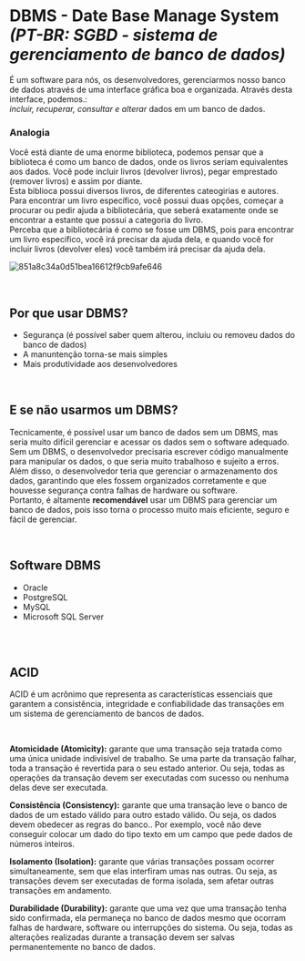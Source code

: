 # DBMS - Date Base Manage System </br> _(PT-BR: SGBD - sistema de gerenciamento de banco de dados)_

É um software para nós, os desenvolvedores, gerenciarmos nosso banco de dados através de uma interface gráfica boa e organizada. Através desta interface, podemos.: </br>
_incluir, recuperar, consultar e alterar_ dados em um banco de dados. </br>

### Analogia 
Você está diante de uma enorme biblioteca, podemos pensar que a biblioteca é como um banco de dados, onde os livros seriam equivalentes aos dados. Você pode incluir livros (devolver livros), pegar emprestado (remover livros) e assim por diante. <br> 
Esta biblioca possui diversos livros, de diferentes cateogirias e autores. </br>
Para encontrar um livro específico, você possui duas opções, começar a procurar ou pedir ajuda a bibliotecária, que seberá exatamente onde se encontrar a estante que possui a categoria do livro. </br> Perceba que a bibliotecária é como se fosse um DBMS, pois para encontrar um livro específico, você irá precisar da ajuda dela, e quando você for incluir livros (devolver eles) você também irá precisar da ajuda dela. 

![851a8c34a0d51bea16612f9cb9afe646](https://user-images.githubusercontent.com/98475125/229521252-0dcb29f9-0057-4ea2-933d-5021015e659d.jpg)


</br>

## Por que usar DBMS? 

* Segurança (é possível saber quem alterou, incluiu ou removeu dados do banco de dados) 
* A manuntenção torna-se mais simples
* Mais produtividade aos desenvolvedores

</br>

## E se não usarmos um DBMS?
Tecnicamente, é possível usar um banco de dados sem um DBMS, mas seria muito difícil gerenciar e acessar os dados sem o software adequado. </br>
Sem um DBMS, o desenvolvedor precisaria escrever código manualmente para manipular os dados, o que seria muito trabalhoso e sujeito a erros. Além disso, o desenvolvedor teria que gerenciar o armazenamento dos dados, garantindo que eles fossem organizados corretamente e que houvesse segurança contra falhas de hardware ou software. </br>
Portanto, é altamente __recomendável__ usar um DBMS para gerenciar um banco de dados, pois isso torna o processo muito mais eficiente, seguro e fácil de gerenciar.

</br>

## Software DBMS
- Oracle
- PostgreSQL
- MySQL
- Microsoft SQL Server


</br>
</br>

## ACID 
ACID é um acrônimo que representa as características essenciais que garantem a consistência, integridade e confiabilidade das transações em um sistema de gerenciamento de bancos de dados.

</br>

__Atomicidade (Atomicity):__ garante que uma transação seja tratada como uma única unidade indivisível de trabalho. Se uma parte da transação falhar, toda a transação é revertida para o seu estado anterior. Ou seja, todas as operações da transação devem ser executadas com sucesso ou nenhuma delas deve ser executada.

__Consistência (Consistency):__ garante que uma transação leve o banco de dados de um estado válido para outro estado válido. Ou seja, os dados devem obedecer as regras do banco.. Por exemplo, você não deve conseguir colocar um dado do tipo texto em um campo que pede dados de números inteiros.

__Isolamento (Isolation):__ garante que várias transações possam ocorrer simultaneamente, sem que elas interfiram umas nas outras. Ou seja, as transações devem ser executadas de forma isolada, sem afetar outras transações em andamento.

__Durabilidade (Durability):__ garante que uma vez que uma transação tenha sido confirmada, ela permaneça no banco de dados mesmo que ocorram falhas de hardware, software ou interrupções do sistema. Ou seja, todas as alterações realizadas durante a transação devem ser salvas permanentemente no banco de dados.
